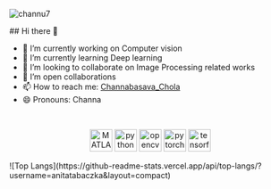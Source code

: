 <p align="left"> <img src="https://komarev.com/ghpvc/?username=channu7" alt="channu7" /> </p>
## Hi there 👋

- 🔭 I’m currently working on Computer vision
- 🌱 I’m currently learning Deep learning
- 👯 I’m looking to collaborate on Image Processing related works
- 🤔 I’m open collaborations
- 📫 How to reach me: [Channabasava_Chola](https://channu7.github.io/channa.io/)
- 😄 Pronouns: Channa 
<br>
<p align="center">
<!--
  <img src="./icons/aws.svg" alt="aws" width="40" height="40"/> 
  <img src="https://www.vectorlogo.zone/logos/microsoft_azure/microsoft_azure-icon.svg" alt="azure" width="40" height="40"/> 
  <img src="./icons/docker.svg" alt="docker" width="40" height="40"/> 
  <img src="./icons/typescript.svg" alt="typescript" width="40" height="40"/>
  <img src="./icons/react.svg" alt="react" width="40" height="40"/> 
  <img src="./icons/redux.svg" alt="redux" width="40" height="40"/> -->
  <img src="https://upload.wikimedia.org/wikipedia/commons/2/21/Matlab_Logo.png" alt="MATLAB" width="40" height="40"/>
  <img src="https://www.vectorlogo.zone/logos/python/python-icon.svg" alt="python" width="40" height="40"/>
  <img src="https://www.vectorlogo.zone/logos/opencv/opencv-icon.svg" alt="opencv" width="40" height="40"/> 
  <img src="https://www.vectorlogo.zone/logos/pytorch/pytorch-icon.svg" alt="pytorch" width="40" height="40"/>
  <img src="https://www.vectorlogo.zone/logos/tensorflow/tensorflow-icon.svg" alt="tensorflow" width="40" height="40"/> 
</p> 
![Top Langs](https://github-readme-stats.vercel.app/api/top-langs/?username=anitatabaczka&layout=compact) 
<!--s 
- ![plot](https://https://github.com/channu7com/ba.jpg)
<!--
- ⚡ Fun fact: ...
-->
